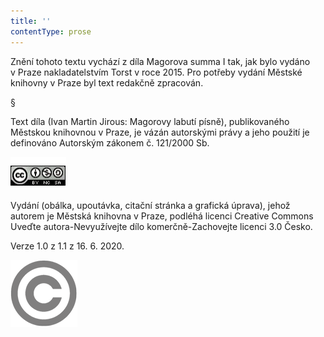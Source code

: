 ```yaml
---
title: ''
contentType: prose
---
```


Znění tohoto textu vychází z díla Magorova summa I tak, jak bylo vydáno v Praze nakladatelstvím Torst v roce 2015. Pro potřeby vydání Městské knihovny v Praze byl text redakčně zpracován.

§

Text díla (Ivan Martin Jirous: Magorovy labutí písně), publikovaného Městskou knihovnou v Praze, je vázán autorskými právy a jeho použití je definováno Autorským zákonem č. 121/2000 Sb.

![Obraz14564.JPG](./resources/obraz14564_fmt.png)

Vydání (obálka, upoutávka, citační stránka a grafická úprava), jehož autorem je Městská knihovna v Praze, podléhá licenci Creative Commons Uveďte autora-Nevyužívejte dílo komerčně-Zachovejte licenci 3.0 Česko.

Verze 1.0 z 1.1 z 16. 6. 2020.

![Obraz14571.PNG](./resources/obraz14571_fmt.png)
